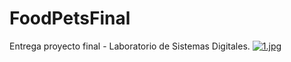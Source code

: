 # FoodPetsFinal
 Entrega proyecto final - Laboratorio de Sistemas Digitales.
[![1.jpg](https://i.postimg.cc/g0mLyNct/1.jpg)](https://postimg.cc/bZVvp0t1)
